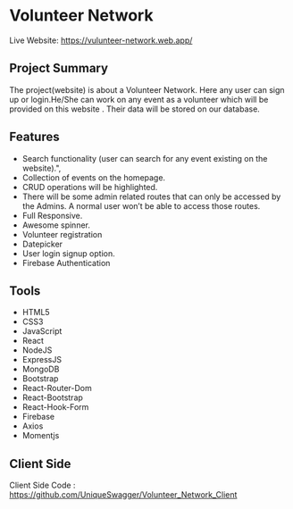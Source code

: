 # Volunteer Network

Live Website: https://vulunteer-network.web.app/

## Project Summary

The project(website) is about a Volunteer Network. Here any user can sign up or login.He/She can work on any event as a volunteer which will be provided on this website . Their data will be stored on our database.

## Features

- Search functionality (user can search for any event existing on the website).",
- Collection of events on the homepage.
- CRUD operations will be highlighted.
- There will be some admin related routes that can only be accessed by the Admins. A normal user won’t be able to access those routes.
- Full Responsive.
- Awesome spinner.
- Volunteer registration
- Datepicker
- User login signup option.
- Firebase Authentication

## Tools

- HTML5
- CSS3
- JavaScript
- React
- NodeJS
- ExpressJS
- MongoDB
- Bootstrap
- React-Router-Dom
- React-Bootstrap
- React-Hook-Form
- Firebase
- Axios
- Momentjs

## Client Side

Client Side Code : https://github.com/UniqueSwagger/Volunteer_Network_Client
